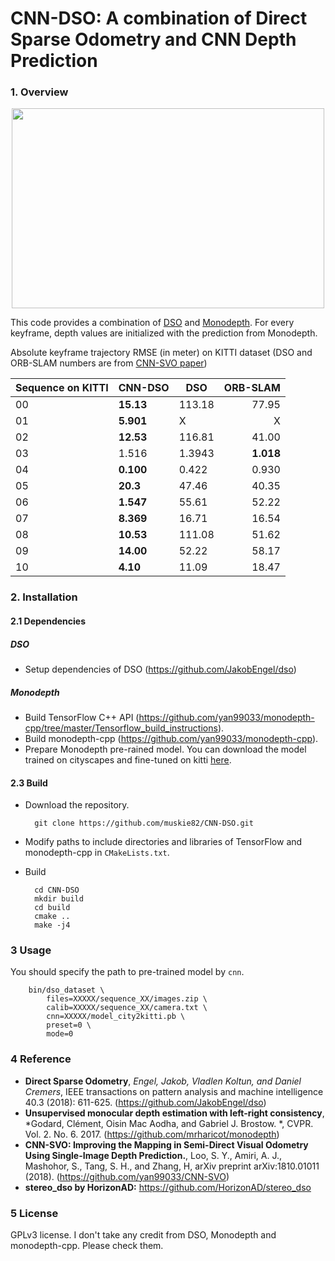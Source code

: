 # CNN-DSO: A combination of Direct Sparse Odometry and CNN Depth Prediction 

### 1. Overview
<p align="center"> <img src="https://github.com/muskie82/CNN-DSO/blob/master/gif/demo.gif" width="500" height="320"> </p>

This code provides a combination of [DSO](https://arxiv.org/pdf/1607.02565.pdf) and [Monodepth](https://arxiv.org/pdf/1609.03677.pdf).
For every keyframe, depth values are initialized with the prediction from Monodepth.

Absolute keyframe trajectory RMSE (in meter)
on KITTI dataset (DSO and ORB-SLAM numbers are from [CNN-SVO paper](https://arxiv.org/pdf/1810.01011.pdf))

|Sequence on KITTI|CNN-DSO|DSO|ORB-SLAM|
|---|---|---|---:|
|00|**15.13**|113.18|77.95|
|01|**5.901**|X|X|
|02|**12.53**|116.81|41.00|
|03|1.516|1.3943|**1.018**|
|04|**0.100**|0.422|0.930|
|05|**20.3**|47.46|40.35|
|06|**1.547**|55.61|52.22|
|07|**8.369**|16.71|16.54|
|08|**10.53**|111.08|51.62|
|09|**14.00**|52.22|58.17|
|10|**4.10**|11.09|18.47|

### 2. Installation
#### 2.1 Dependencies
##### DSO
- Setup dependencies of DSO (https://github.com/JakobEngel/dso)

##### Monodepth
- Build TensorFlow C++ API (https://github.com/yan99033/monodepth-cpp/tree/master/Tensorflow_build_instructions). 
- Build monodepth-cpp (https://github.com/yan99033/monodepth-cpp). 
- Prepare Monodepth pre-rained model. You can download the model trained on cityscapes and fine-tuned on kitti [here](https://github.com/yan99033/monodepth-cpp/tree/master/model). 


#### 2.3 Build

- Download the repository.

		git clone https://github.com/muskie82/CNN-DSO.git

- Modify paths to include directories and libraries of TensorFlow and monodepth-cpp in `CMakeLists.txt`.

- Build

		cd CNN-DSO
		mkdir build
		cd build
		cmake ..
		make -j4
	

### 3 Usage
You should specify the path to pre-trained model by `cnn`.

		bin/dso_dataset \
			files=XXXXX/sequence_XX/images.zip \
			calib=XXXXX/sequence_XX/camera.txt \
			cnn=XXXXX/model_city2kitti.pb \
			preset=0 \
			mode=0


### 4 Reference
* **Direct Sparse Odometry**, *Engel, Jakob, Vladlen Koltun, and Daniel Cremers*, IEEE transactions on pattern analysis and machine intelligence 40.3 (2018): 611-625. (https://github.com/JakobEngel/dso)
* **Unsupervised monocular depth estimation with left-right consistency**, *Godard, Clément, Oisin Mac Aodha, and Gabriel J. Brostow. *, CVPR. Vol. 2. No. 6. 2017. (https://github.com/mrharicot/monodepth)
* **CNN-SVO: Improving the Mapping in Semi-Direct Visual Odometry Using Single-Image Depth Prediction.**, Loo, S. Y., Amiri, A. J., Mashohor, S., Tang, S. H., and Zhang, H, arXiv preprint arXiv:1810.01011 (2018).
(https://github.com/yan99033/CNN-SVO)
* **stereo_dso by HorizonAD:** https://github.com/HorizonAD/stereo_dso

### 5 License
GPLv3 license.
I don't take any credit from DSO, Monodepth and monodepth-cpp. Please check them.
